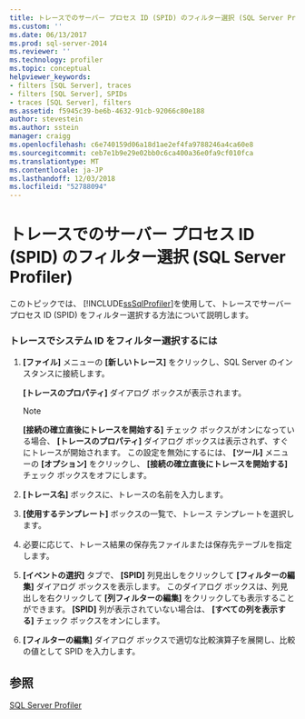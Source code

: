 ```yaml
---
title: トレースでのサーバー プロセス ID (SPID) のフィルター選択 (SQL Server Profiler) | Microsoft Docs
ms.custom: ''
ms.date: 06/13/2017
ms.prod: sql-server-2014
ms.reviewer: ''
ms.technology: profiler
ms.topic: conceptual
helpviewer_keywords:
- filters [SQL Server], traces
- filters [SQL Server], SPIDs
- traces [SQL Server], filters
ms.assetid: f5945c39-be6b-4632-91cb-92066c80e188
author: stevestein
ms.author: sstein
manager: craigg
ms.openlocfilehash: c6e740159d06a18d1ae2ef4fa9788246a4ca60e8
ms.sourcegitcommit: ceb7e1b9e29e02bb0c6ca400a36e0fa9cf010fca
ms.translationtype: MT
ms.contentlocale: ja-JP
ms.lasthandoff: 12/03/2018
ms.locfileid: "52788094"
---
```

# <a name="filter-server-process-ids-spids-in-a-trace-sql-server-profiler"></a>トレースでのサーバー プロセス ID (SPID) のフィルター選択 (SQL Server Profiler)
  このトピックでは、 [!INCLUDE[ssSqlProfiler](../../includes/sssqlprofiler-md.md)]を使用して、トレースでサーバー プロセス ID (SPID) をフィルター選択する方法について説明します。  
  
### <a name="to-filter-system-ids-in-a-trace"></a>トレースでシステム ID をフィルター選択するには  
  
1.  **[ファイル]** メニューの **[新しいトレース]** をクリックし、SQL Server のインスタンスに接続します。  
  
     **[トレースのプロパティ]** ダイアログ ボックスが表示されます。  
  
    > [!NOTE]  
    >  **[接続の確立直後にトレースを開始する]** チェック ボックスがオンになっている場合、 **[トレースのプロパティ]** ダイアログ ボックスは表示されず、すぐにトレースが開始されます。 この設定を無効にするには、 **[ツール]** メニューの **[オプション]** をクリックし、 **[接続の確立直後にトレースを開始する]** チェック ボックスをオフにします。  
  
2.  **[トレース名]** ボックスに、トレースの名前を入力します。  
  
3.  **[使用するテンプレート]** ボックスの一覧で、トレース テンプレートを選択します。  
  
4.  必要に応じて、トレース結果の保存先ファイルまたは保存先テーブルを指定します。  
  
5.  **[イベントの選択]** タブで、 **[SPID]** 列見出しをクリックして **[フィルターの編集]** ダイアログ ボックスを表示します。 このダイアログ ボックスは、列見出しを右クリックして **[列フィルターの編集]** をクリックしても表示することができます。 **[SPID]** 列が表示されていない場合は、 **[すべての列を表示する]** チェック ボックスをオンにします。  
  
6.  **[フィルターの編集]** ダイアログ ボックスで適切な比較演算子を展開し、比較の値として SPID を入力します。  
  
## <a name="see-also"></a>参照  
 [SQL Server Profiler](sql-server-profiler.md)  
  
  
